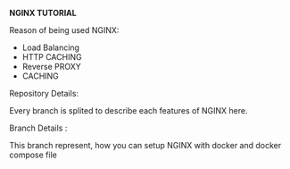 **NGINX TUTORIAL**

Reason of being used NGINX: 

* Load Balancing
* HTTP CACHING
* Reverse PROXY
* CACHING



Repository Details:

Every branch is splited to describe each features of NGINX here. 


Branch Details :

This branch represent, how you can setup NGINX with docker and docker compose file